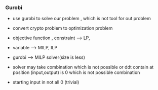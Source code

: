 ### Gurobi

-   use gurobi to solve our problem , which is not tool for out problem
-   convert crypto problem to optimization problem
-   objective function , constraint --> LP,
-   variable --> MILP, ILP
-   gurobi --> MILP solver(size is less)

-   solver may take combination which is not possible
    or ddt contain at position (input,output) is 0
    which is not possible combination

-   starting input in not all 0 (trivial)

